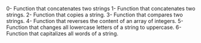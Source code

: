 0- Function that concatenates two strings
1- Function that concatenates two strings.
2- Function that copies a string.
3- Function that compares two strings.
4- Function that reverses the content of an array of integers.
5- Function that changes all lowercase letters of a string to uppercase.
6- Function that capitalizes all words of a string.

